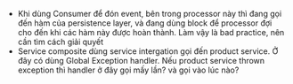 - Khi dùng Consumer để đón event, bên trong processor này thì đang gọi đến hàm của persistence layer, và đang dùng block để processor đợi cho đến khi các hàm này được hoàn thành. Làm vậy là bad practice, nên cần tìm cách giải quyết
- Service composite dùng service intergation gọi đến product service. Ở đây có dùng Global Exception handler. Nếu product service thrown exception thì handler ở đây gọi mấy lần? và gọi vào lúc nào?
